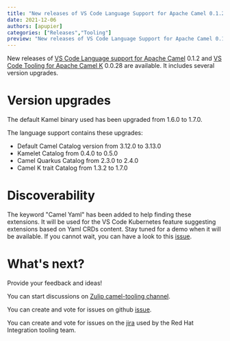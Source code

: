 ```yaml
---
title: "New releases of VS Code Language Support for Apache Camel 0.1.2 and Tooling for Apache Camel K 0.0.28"
date: 2021-12-06
authors: [apupier]
categories: ["Releases","Tooling"]
preview: "New releases of VS Code Language Support for Apache Camel 0.1.2 and Tooling for Apache Camel K 0.0.28: version upgrades"
---
```


New releases of [VS Code Language support for Apache Camel](https://marketplace.visualstudio.com/items?itemName=redhat.vscode-apache-camel) 0.1.2 and [VS Code Tooling for Apache Camel K](https://marketplace.visualstudio.com/items?itemName=redhat.vscode-camelk) 0.0.28 are available. It includes several version upgrades.

# Version upgrades

The default Kamel binary used has been upgraded from 1.6.0 to 1.7.0.

The language support contains these upgrades:

* Default Camel Catalog version from 3.12.0 to 3.13.0
* Kamelet Catalog from 0.4.0 to 0.5.0
* Camel Quarkus Catalog from 2.3.0 to 2.4.0
* Camel K trait Catalog from 1.3.2 to 1.7.0

# Discoverability

The keyword "Camel Yaml" has been added to help finding these extensions. It will be used for the VS Code Kubernetes feature suggesting extensions based on Yaml CRDs content. Stay tuned for a demo when it will be available. If you cannot wait, you can have a look to this [issue](https://github.com/Azure/vscode-kubernetes-tools/pull/1010).

# What's next?

Provide your feedback and ideas!

You can start discussions on [Zulip camel-tooling channel](https://camel.zulipchat.com/#narrow/stream/258729-camel-tooling).

You can create and vote for issues on github [issue](https://github.com/camel-tooling/camel-lsp-client-vscode).

You can create and vote for issues on the [jira](https://issues.redhat.com/browse/FUSETOOLS2) used by the Red Hat Integration tooling team.

